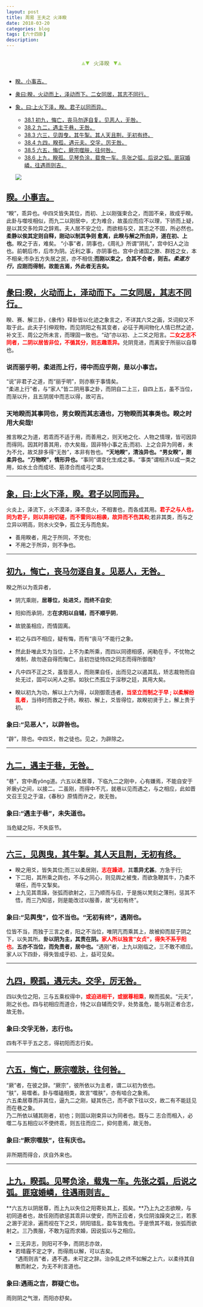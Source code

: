 ```yaml
---
layout: post
title: 周易 王夫之 火泽睽
date: 2018-03-20
categories: blog
tags: [六十四卦]
description: 
---
```


<span id = "jump"></span>


<section style="margin: 0px auto; text-align: center;">
    <section class="xhr" style="width: 0px; height: 0px; border-left: 5px solid transparent; border-right: 5px solid transparent; border-bottom: 10px solid rgb(135, 201, 67); display: inline-block; opacity: 0.5; border-top-color: rgb(135, 201, 67);"></section>
    <section class="xhr" style="width: 0px; height: 0px; border-left: 5px solid transparent; border-right: 5px solid transparent; border-top: 10px solid rgb(135, 201, 67); display: inline-block; margin-left: -3px; border-bottom-color: rgb(135, 201, 67);"></section>
    <section style="
margin-left: 0.5em;
display: inline-block;">
        <p>
            <span style="color: rgb(118, 146, 60);">火泽睽</span>
        </p>
    </section>
    <section class="xhr" style="margin-left: 0.5em; width: 0px; height: 0px; border-left: 5px solid transparent; border-right: 5px solid transparent; border-top: 10px solid rgb(135, 201, 67); display: inline-block; border-bottom-color: rgb(135, 201, 67);"></section>
    <section class="xhr" style="width: 0px; height: 0px; border-left: 5px solid transparent; border-right: 5px solid transparent; border-bottom: 10px solid rgb(135, 201, 67); display: inline-block; opacity: 0.5; margin-left: -3px; border-top-color: rgb(135, 201, 67);"></section>
</section>

- [睽。小事吉。](#jump睽。小事吉。)
- [彖曰:睽，火动而上，泽动而下。二女同居，其志不同行。](#jump火动而上)
- [象，曰:上火下泽，睽。君子以同而异。](#jump上火下泽)
  - [38.1 初九，悔亡，丧马勿逐自复。见恶人，无咎。](#jump悔亡，丧马勿逐自复。)
  - [38.2 九二，遇主于巷，无咎。](#jump遇主于巷)
  - [38.3 六三，见舆曳，其牛掣。其人天且荆，无初有终。](#jump见舆曳)
  - [38.4 九四，睽孤，遇元夫。交孚，厉无咎。](#jump遇元夫)
  - [38.5 六五，悔亡，厥宗噬肤，往何咎。](#jump厥宗噬肤)
  - [38.6 上九，睽孤。见琴负涂，载鬼一车。先张之弧，后说之弧。匪寇婚嶙，往遇雨则吉。](#jump见琴负涂)
  
  ![](http://www.guoyi360.com/uploads/allimg/130810/1-130Q0115PDE.jpg)


<span id = "jump睽。小事吉。"></span>
## [睽。小事吉。](#jump)
“睽”，乖异也。中四爻皆失其位，而初、上以刚强束合之，而固不亲，故成乎睽。
此卦与噬吱相似，而九二以刚居中，尤为难合，故虽应而应不以理，下骄而上疑，是以其交多险异之辞焉。夫人居不安之位，而欲相与交，其志之不固，所必然也。**柔静以俟其定则自释，刚动以制其争则 愈离，此睽与解之所由异，道在初、上也**。睽之于吉，难矣。
“小事”者，阴事也，《周礼》所谓“阴礼”，宫中妇人之治也。前朝后市，后市为阴。近利之事，亦阴事也。宫中合诸国之滕、群姓之女，本不相亲;市杂五方失居之民，亦不相信;**而刚以束之，合其不合者，则吉。*柔道方行*，应刚而得制，故能吉焉，外此者无吉矣。**

----

<span id = "jump火动而上"></span>
## [彖曰:睽，火动而上，泽动而下。二女同居，其志不同行。](#jump)
睽、赛、解三卦，《彖传》释卦皆以化迹之象言之，不详其六爻之画，爻词抑又不取于此。此夫子引伸观物，而见阴阳之有其变者，必征于两间物化人情已然之迹，补文王、周公之所未言，而理固一致也。“动”亦以初、上二爻之阳言。<font color="#FF0000"><b>二女之志不同者，二阴以居皆非位，不循其分，则志趣乖异。</b></font>兑阴竞进，而离安于所丽以自尊也。

### 说而丽乎明，柔进而上行，得中而应乎刚，是以小事吉。
 “说”非君子之道，而“丽乎明”，则亦察于事情矣。<br>
“柔进上行”者，与“家人”皆二阴用事之卦，而阴自二上三，自四上五，虽不当位，而渐以升，且五阴居中而志以得，故可吉。

### 天地睽而其事同也，男女睽而其志通也，万物睽而其事类也。睽之时用大矣哉!
推言睽之为道，若乖而不适于用，而善用之，则天地之化、人物之情理，皆可因异而得同。因其时善其用，亦大矣哉，固非特小事之吉;而初、上之合异为同者，未为不允，故爻辞多得“无咎”，本非有咎也。**“天地睽”，清浊异也。“男女睽”，刚柔异也。“万物睽”，情形异也。**“事同”谓变化生成之事。“事类”谓相济以成一类之用，如水土合而成坯、筋漆合而成弓之类。

----

<span id = "jump上火下泽"></span>
## [象，曰:上火下泽，睽。君子以同而异。](#jump)
火炎上，泽流下，火不漠泽，泽不息火，不相害也，而各成其用。<font color="#FF0000"><b>君子之与人也，同为君子，则以异相切磋，而不雷同以相袭，故异而不伤其和</b></font>;若非其类，而与之立异以明高，则水火交争，孤立无与而危矣。

- 善用睽者，用之于所同，不党也; 
- 不用之于所异，则不争也。

----

<span id = "jump悔亡，丧马勿逐自复。"></span>
## [初九，悔亡，丧马勿逐自复。见恶人，无咎。](#jump)
睽之所以为乖异者，
- 阴亢乘刚，**居尊位，处进爻，而终不自安**;
- 阳抑而承阴，志**在求阳以自辅，而不顺乎阴**，
- 故貌虽相应，而情固离。


- 初之与四不相应，疑有悔，而有“丧马”不能行之象。
- 然此卦唯此爻为当位，上不为柔所乘，而四以同德相感，闲勒在手，不忧物之难制，故勿逐自得而悔亡。且初岂徒恃四之同志而得所御哉?
- 凡中四不正之爻，虽皆恶人，而刚果自任，出而见之以遏其乱，矫志裁物而自处无过，固可以闲人之邪。如狄仁杰孤立于淫秽之廷，其用大矣。
- 睽以初九为功，解以上六为得，以刚御乖违者，<font color="#FF0000"><b>当坚立而制之于早 ; 以柔解纷乱者，</b></font>当待时而救之于终。睽初、解上，爻皆得位，故睽初贤于上，解上贵于初。

### 象曰:“见恶人”，以辟咎也。
“辟”，除也。中四爻，咎之徒也。见之，为辟除之。

----

<span id = "jump遇主于巷"></span>
## [九二，遇主于巷，无咎。](#jump)
“巷”，宫中甬yǒng道。六五以柔居尊，下临九二之刚中，心有嫌焉，不能自安于斧扆yǐ之间，以接二。二虽刚，而得中不亢，就巷以见而遇之，与之相应，此如晋文召王见之于温，《春秋》原情而许之，故无咎。

### 象曰:“遇主于巷”，未失道也。
当危疑之际，不失臣节。

----

<span id = "jump见舆曳"></span>
## [六三，见舆曳，其牛掣。其人天且荆，无初有终。](#jump)
- 睽之用爻，皆失其位;而三以柔居刚，<font color="#FF0000"><b>志在躁进</b></font>，其**乖异尤甚**。方急于行;
- 下二阳，其所乘之舆也，不与之同心，则见舆之被曳，而欲急鞭其牛，乃柔不堪任，而牛又掣矣。
- 上九见其乖躁，张弧而欲射之，三乃顺而与应，于是施以凳刻之薄刑，惩其不悟，而三乃知惩，则是能改过以服善，故“无初有终”。

### 象曰:“见舆曳”，位不当也。“无初有终”，遇刚也。
位皆不当，而独于三言之者，阳之不当位，唯阴亢而乘其上，故被抑而屈于阴之下，以失其所。**卦以阴为主，其责在阴。**<font color="#FF0000"><b>家人所以独言“女贞”，得失不系乎阳也</b></font>。**五亦不当位，而免责者，居中也。**“遇刚”者，上九以刚临之，三不敢不顺应。家人以下四卦，得失皆成乎初、上，益可见矣。

----

<span id = "jump遇元夫"></span>
## [九四，睽孤，遇元夫。交孚，厉无咎。](#jump)
四以失位之阳，三与五乘权得中，<font color="#FF0000"><b>或迫进相干，或据尊相乘</b></font>，睽而孤矣。“元夫”，刚之长也。四与初相应而道合，恃之以自辅而交孚，处势虽危，能与刚正者合志，故无咎。

### 象曰:交孚无咎，志行也。
四有不平于五之志，得初阳而志行矣。

----

<span id = "jump厥宗噬肤"></span>
## [六五，悔亡，厥宗噬肤，往何咎。](#jump)
“厥”者，在彼之辞。“厥宗”，彼所依以为主者，谓二以初为依也。<br>
“肤”，易噬者。卦与噬磕相类，故言“噬肤”，亦有啮合之象焉。<br>
六五柔居尊而非其位，逼九二之刚，疑其伤己，而不欲下往以交，故二有不能廷见而在巷之象。<br>
乃二所依以辅其刚者，初也；则固以刚束异以为同者也。既与二 志合而相入，必噬二与五相应以不使终乖，则五往而应二，抑何患焉，故无咎。

### 象曰:“厥宗噬肤”，往有庆也。
非所期而得合，庆自外来也。

----

<span id = "jump见琴负涂"></span>
## [上九，睽孤。见琴负涂，载鬼一车。先张之弧，后说之弧。匪寇婚嶙，往遇雨则吉。](#jump)
**六五方以阴居尊，而上九以失位之阳寄处其上，孤矣。**乃上九之志欲睽，与初同道者也，故任刚而欲惩其乖异以使安，而所正应者，失位阴浊躁突之三，若豕之溷于泥涂，遍而视在下之爻，阴阳错乱，盈车皆鬼也。于是愤其不戢，张弧而欲射之。三乃畏服，不敢为寇而求婚，因说弧以与之相应。
- 三无异志，则阳可不争，而阴志亦敛，
- 若晴霾不定之字，而得雨以解，可以吉矣。<br>
“遇雨则吉”者，遇不遇，未可定之辞。治杂乱之终不如解之上六，以柔待其自散而射之，为无不利言道也。

### 象曰:遇雨之吉，群疑亡也。
雨则阴之气泄，而阳亦舒矣。
